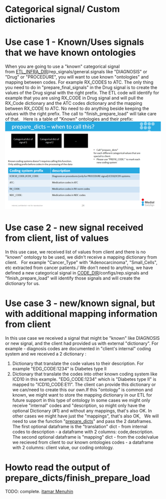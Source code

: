 # Categorical signal/ Custom dictionaries
# Use case 1 - Known/Uses signals that we have known ontologies
When you are going to use a "known" categorical signal from [ETL_INFRA_DIR](/Repositories/Solution%20details%20-%20ETL_process%20tool/High%20level%20-%20important%20paths/structure/ETL_INFRA_DIR)/rep_signals/general.signals like "DIAGNOSIS" or "Drug" or "PROCEDURE", you will want to use known "ontologies" and mapping between codes.
For example RX_CODES to ATC.
The only thing you need to do in "prepare_final_signals" in the Drug signal is to create the values of the Drug signal with the right prefix. The ETL code will identify for example that you are using RX_CODE in Drug signal and will pull the RX_Code dictionary and the ATC codes dictionary and the mapping between RX_CODE to ATC. No need to do anything beside keeping the values with the right prefix. The call to "finish_prepare_load" will take care of that.
 
Here is a table of "Known" ontologies and their prefix:
<img src="/attachments/14811570/14811582.png"/>
# Use case 2 - new signal received from client, list of values
In this use case, we received list of values from client and there is no "known" ontology to be used, we didn't receive a mapping dictionary from client.  
For example "Cancer_Type" with "Adenocarcinoma", "Small_Cells", etc extracted from cancer patients./
We don't need to anything, we have defined a new categorical signal in [CODE_DIR](/Repositories/Solution%20details%20-%20ETL_process%20tool/High%20level%20-%20important%20paths/structure/CODE_DIR)/configs/rep.signals and "finish_prepare_load" will identify those signals and will create the dictionary for us.
# Use case 3 - new/known signal, but with additional mapping information from client
In this use case we received a signal that might be "known" like DIAGNOSIS or new signal, and the client had provided us with external "dictionary".
For example - diagnosis codes are documented in "client's internal" coding system and we received a 2 dictionary :
1. Dictionary that translate the code values to their description. For example "EDG_CODE:1234" is Diabetes type II
2. Dictionary that translate the codes into other known coding system like ICD10 in this example. "EDG_CODE:1234" which is "Diabetes type II" is mapped to "ICD10_CODE:E11". The client can provide this dictionary or we can/need to create this our own.If this "ontology" is common and known, we might want to store the mapping dictionary in our ETL for future support in this type of ontology
In some cases we might only receive "internal" codes and "description, so might only have the optional Dictionary (#1) and without any mappings, that's also OK.
In other cases we might have just the "mappings", that's also OK,
 
We will need to use the function "[prepare_dicts](http://node-01/ETL_Infra/ETL_Infra.html#etl_process.prepare_dicts)" and pass the 2 dataframes.
The first optional dataframe is the "translation" dict - from internal codes to description - a dataframe with 2 columns: code,description. 
The second optional dataframe is "mapping" dict - from the code/value we recieved from client to our known ontologies codes - a dataframe with 2 columns: client value, our coding ontology.
 
# Howto read the output of prepare_dicts/finish_prepare_load
TODO: complete. [itamar Menuhin](http://confluence:8090/display/~itamar-internal)
 
 
 
 
 
